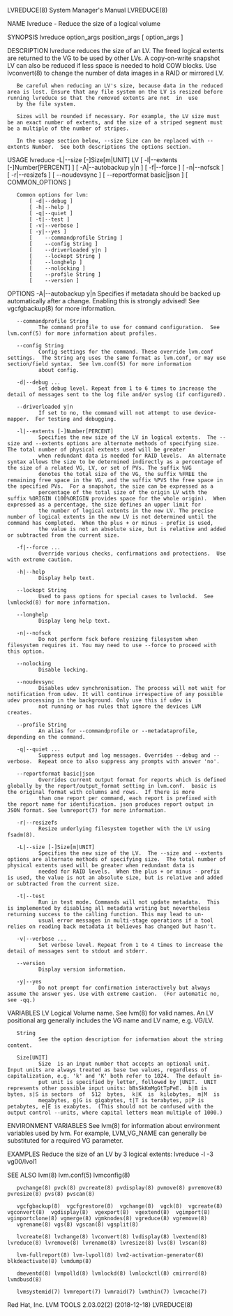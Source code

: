 LVREDUCE(8)                                                                                System Manager's Manual                                                                                LVREDUCE(8)

NAME
       lvreduce - Reduce the size of a logical volume

SYNOPSIS
       lvreduce option_args position_args
           [ option_args ]

DESCRIPTION
       lvreduce  reduces  the  size  of  an LV. The freed logical extents are returned to the VG to be used by other LVs. A copy-on-write snapshot LV can also be reduced if less space is needed to hold COW
       blocks. Use lvconvert(8) to change the number of data images in a RAID or mirrored LV.

       Be careful when reducing an LV's size, because data in the reduced area is lost. Ensure that any file system on the LV is resized before running lvreduce so that the removed extents are not  in  use
       by the file system.

       Sizes will be rounded if necessary. For example, the LV size must be an exact number of extents, and the size of a striped segment must be a multiple of the number of stripes.

       In the usage section below, --size Size can be replaced with --extents Number.  See both descriptions the options section.

USAGE
       lvreduce -L|--size [-]Size[m|UNIT] LV
           [ -l|--extents [-]Number[PERCENT] ]
           [ -A|--autobackup y|n ]
           [ -f|--force ]
           [ -n|--nofsck ]
           [ -r|--resizefs ]
           [    --noudevsync ]
           [    --reportformat basic|json ]
           [ COMMON_OPTIONS ]

       Common options for lvm:
           [ -d|--debug ]
           [ -h|--help ]
           [ -q|--quiet ]
           [ -t|--test ]
           [ -v|--verbose ]
           [ -y|--yes ]
           [    --commandprofile String ]
           [    --config String ]
           [    --driverloaded y|n ]
           [    --lockopt String ]
           [    --longhelp ]
           [    --nolocking ]
           [    --profile String ]
           [    --version ]

OPTIONS
       -A|--autobackup y|n
              Specifies if metadata should be backed up automatically after a change.  Enabling this is strongly advised! See vgcfgbackup(8) for more information.

       --commandprofile String
              The command profile to use for command configuration.  See lvm.conf(5) for more information about profiles.

       --config String
              Config settings for the command. These override lvm.conf settings.  The String arg uses the same format as lvm.conf, or may use section/field syntax.  See lvm.conf(5) for more information
              about config.

       -d|--debug ...
              Set debug level. Repeat from 1 to 6 times to increase the detail of messages sent to the log file and/or syslog (if configured).

       --driverloaded y|n
              If set to no, the command will not attempt to use device-mapper.  For testing and debugging.

       -l|--extents [-]Number[PERCENT]
              Specifies the new size of the LV in logical extents.  The --size and --extents options are alternate methods of specifying size.  The total number of physical extents used will be greater
              when redundant data is needed for RAID levels.  An alternate syntax allows the size to be determined indirectly as a percentage of the size of a related VG, LV, or set of PVs. The suffix %VG
              denotes the total size of the VG, the suffix %FREE the remaining free space in the VG, and the suffix %PVS the free space in the specified PVs.  For a snapshot, the size can be expressed as a
              percentage of the total size of the origin LV with the suffix %ORIGIN (100%ORIGIN provides space for the whole origin).  When expressed as a percentage, the size defines an upper limit for
              the number of logical extents in the new LV. The precise number of logical extents in the new LV is not determined until the command has completed.  When the plus + or minus - prefix is used,
              the value is not an absolute size, but is relative and added or subtracted from the current size.

       -f|--force ...
              Override various checks, confirmations and protections.  Use with extreme caution.

       -h|--help
              Display help text.

       --lockopt String
              Used to pass options for special cases to lvmlockd.  See lvmlockd(8) for more information.

       --longhelp
              Display long help text.

       -n|--nofsck
              Do not perform fsck before resizing filesystem when filesystem requires it. You may need to use --force to proceed with this option.

       --nolocking
              Disable locking.

       --noudevsync
              Disables udev synchronisation. The process will not wait for notification from udev. It will continue irrespective of any possible udev processing in the background. Only use this if udev is
              not running or has rules that ignore the devices LVM creates.

       --profile String
              An alias for --commandprofile or --metadataprofile, depending on the command.

       -q|--quiet ...
              Suppress output and log messages. Overrides --debug and --verbose.  Repeat once to also suppress any prompts with answer 'no'.

       --reportformat basic|json
              Overrides current output format for reports which is defined globally by the report/output_format setting in lvm.conf.  basic is the original format with columns and rows.  If there is more
              than one report per command, each report is prefixed with the report name for identification. json produces report output in JSON format. See lvmreport(7) for more information.

       -r|--resizefs
              Resize underlying filesystem together with the LV using fsadm(8).

       -L|--size [-]Size[m|UNIT]
              Specifies the new size of the LV.  The --size and --extents options are alternate methods of specifying size.  The total number of physical extents used will be greater when redundant data is
              needed for RAID levels.  When the plus + or minus - prefix is used, the value is not an absolute size, but is relative and added or subtracted from the current size.

       -t|--test
              Run in test mode. Commands will not update metadata.  This is implemented by disabling all metadata writing but nevertheless returning success to the calling function. This may lead to un‐
              usual error messages in multi-stage operations if a tool relies on reading back metadata it believes has changed but hasn't.

       -v|--verbose ...
              Set verbose level. Repeat from 1 to 4 times to increase the detail of messages sent to stdout and stderr.

       --version
              Display version information.

       -y|--yes
              Do not prompt for confirmation interactively but always assume the answer yes. Use with extreme caution.  (For automatic no, see -qq.)

VARIABLES
       LV
              Logical Volume name.  See lvm(8) for valid names.  An LV positional arg generally includes the VG name and LV name, e.g. VG/LV.

       String
              See the option description for information about the string content.

       Size[UNIT]
              Size  is an input number that accepts an optional unit.  Input units are always treated as base two values, regardless of capitalization, e.g. 'k' and 'K' both refer to 1024.  The default in‐
              put unit is specified by letter, followed by |UNIT.  UNIT represents other possible input units: bBsSkKmMgGtTpPeE.  b|B is bytes, s|S is sectors  of  512  bytes,  k|K  is  kilobytes,  m|M  is
              megabytes, g|G is gigabytes, t|T is terabytes, p|P is petabytes, e|E is exabytes.  (This should not be confused with the output control --units, where capital letters mean multiple of 1000.)

ENVIRONMENT VARIABLES
       See lvm(8) for information about environment variables used by lvm.  For example, LVM_VG_NAME can generally be substituted for a required VG parameter.

EXAMPLES
       Reduce the size of an LV by 3 logical extents:
       lvreduce -l -3 vg00/lvol1

SEE ALSO
       lvm(8) lvm.conf(5) lvmconfig(8)

       pvchange(8) pvck(8) pvcreate(8) pvdisplay(8) pvmove(8) pvremove(8) pvresize(8) pvs(8) pvscan(8)

       vgcfgbackup(8)  vgcfgrestore(8)  vgchange(8)  vgck(8)  vgcreate(8)  vgconvert(8)  vgdisplay(8)  vgexport(8)  vgextend(8)  vgimport(8) vgimportclone(8) vgmerge(8) vgmknodes(8) vgreduce(8) vgremove(8)
       vgrename(8) vgs(8) vgscan(8) vgsplit(8)

       lvcreate(8) lvchange(8) lvconvert(8) lvdisplay(8) lvextend(8) lvreduce(8) lvremove(8) lvrename(8) lvresize(8) lvs(8) lvscan(8)

       lvm-fullreport(8) lvm-lvpoll(8) lvm2-activation-generator(8) blkdeactivate(8) lvmdump(8)

       dmeventd(8) lvmpolld(8) lvmlockd(8) lvmlockctl(8) cmirrord(8) lvmdbusd(8)

       lvmsystemid(7) lvmreport(7) lvmraid(7) lvmthin(7) lvmcache(7)

Red Hat, Inc.                                                                         LVM TOOLS 2.03.02(2) (2018-12-18)                                                                           LVREDUCE(8)
